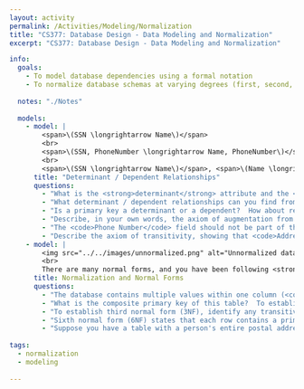 ```yaml
---
layout: activity
permalink: /Activities/Modeling/Normalization
title: "CS377: Database Design - Data Modeling and Normalization"
excerpt: "CS377: Database Design - Data Modeling and Normalization"

info:
  goals: 
    - To model database dependencies using a formal notation
    - To normalize database schemas at varying degrees (first, second, and third normal forms)
    
  notes: "./Notes"
    
  models:
    - model: |
        <span>\(SSN \longrightarrow Name\)</span>
        <br>
        <span>\(SSN, PhoneNumber \longrightarrow Name, PhoneNumber\)</span>
        <br>
        <span>\(SSN \longrightarrow Name\)</span>, <span>\(Name \longrightarrow Address\)</span>
      title: "Determinant / Dependent Relationships"
      questions:
        - "What is the <strong>determinant</strong> attribute and the <strong>dependent</strong> attribute above?  In other words, if you know the determinant, you can look up the dependent value?"
        - "What determinant / dependent relationships can you find from the data schema in the <a href=\"../ERModel\">ER Modeling Activity</a>?"
        - "Is a primary key a determinant or a dependent?  How about records with a foreign key?"
        - "Describe, in your own words, the axiom of augmentation from the second rule above."
        - "The <code>Phone Number</code> field should not be part of the primary key; how can we break up this relationship to create a normalized schema?" 
        - "Describe the axiom of transitivity, showing that <code>Address</code> ultimately depends upon <code>SSN</code> from the third relationship above."         
    - model: |
        <img src="../../images/unnormalized.png" alt="Unnormalized data schema from https://en.wikipedia.org/wiki/Database_normalization under a Creative Commons Attribution-ShareAlike License">
        <br>
        There are many normal forms, and you have been following <strong>unnormalized form</strong> already because you incorporate a primary key in your tables!  We will explore first, second, and third normal forms.
      title: Normalization and Normal Forms
      questions:
        - "The database contains multiple values within one column (<code>Subject</code>).  Normalize to first normal form (1NF) by re-designing this schema to make Subject a dependency in another table, and thus make the <code>Subject</code> value <strong>atomic</strong> (singular valued)."
        - "What is the composite primary key of this table?  To establish second normal form (2NF), establish a single column primary key.  Move the composite key columns into their own table that you can link via a foreign key."
        - "To establish third normal form (3NF), identify any transitive dependencies, and create separate tables for each group of related columns.  This way, no non-key field values depend on one another within the same table."
        - "Sixth normal form (6NF) states that each row contains a primary key and just one additional column!  What is the major drawback that precludes 6NF in practice?  What benefit might be obtained if 6NF were achieved?"
        - "Suppose you have a table with a person's entire postal address in a single column.  How would you normalize this to 1NF?"
        
tags:
  - normalization
  - modeling
  
---
```


